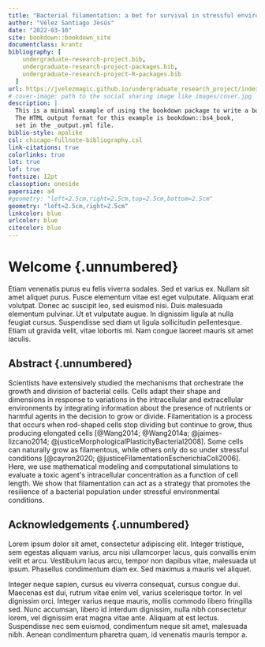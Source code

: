 ```yaml
---
title: "Bacterial filamentation: a bet for survival in stressful environments"
author: "Vélez Santiago Jesús"
date: "2022-03-10"
site: bookdown::bookdown_site
documentclass: krantz
bibliography: [
    undergraduate-research-project.bib,
    undergraduate-research-project-packages.bib,
    undergraduate-research-project-R-packages.bib
  ]
url: https://jvelezmagic.github.io/undergraduate_research_project/index.html
# cover-image: path to the social sharing image like images/cover.jpg
description: |
  This is a minimal example of using the bookdown package to write a book.
  The HTML output format for this example is bookdown::bs4_book,
  set in the _output.yml file.
biblio-style: apalike
csl: chicago-fullnote-bibliography.csl
link-citations: true
colorlinks: true
lot: true
lof: true
fontsize: 12pt
classoption: oneside
papersize: a4
#geometry: "left=2.5cm,right=2.5cm,top=2.5cm,bottom=2.5cm"
geometry: "left=2.5cm,right=2.5cm"
linkcolor: blue
urlcolor: blue
citecolor: blue
---
```


# Welcome {.unnumbered}


Etiam venenatis purus eu felis viverra sodales. Sed et varius ex. Nullam
sit amet aliquet purus. Fusce elementum vitae est eget vulputate.
Aliquam erat volutpat. Donec ac suscipit leo, sed euismod nisi. Duis
malesuada elementum pulvinar. Ut et vulputate augue. In dignissim ligula
at nulla feugiat cursus. Suspendisse sed diam ut ligula sollicitudin
pellentesque. Etiam ut gravida velit, vitae lobortis mi. Nam congue
laoreet mauris sit amet iaculis.


## Abstract {.unnumbered}

Scientists have extensively studied the mechanisms that orchestrate the
growth and division of bacterial cells. Cells adapt their shape and
dimensions in response to variations in the intracellular and
extracellular environments by integrating information about the presence
of nutrients or harmful agents in the decision to grow or divide.
Filamentation is a process that occurs when rod-shaped cells stop
dividing but continue to grow, thus producing elongated cells
[@Wang2014; @Wang2014a; @jaimes-lizcano2014;
@justiceMorphologicalPlasticityBacterial2008]. Some cells can naturally
grow as filamentous, while others only do so under stressful conditions
[@cayron2020; @justiceFilamentationEscherichiaColi2006]. Here, we use
mathematical modeling and computational simulations to evaluate a toxic
agent's intracellular concentration as a function of cell length. We
show that filamentation can act as a strategy that promotes the
resilience of a bacterial population under stressful environmental
conditions.


## Acknowledgements {.unnumbered}

Lorem ipsum dolor sit amet, consectetur adipiscing elit. Integer
tristique, sem egestas aliquam varius, arcu nisi ullamcorper lacus, quis
convallis enim velit et arcu. Vestibulum lacus arcu, tempor non dapibus
vitae, malesuada ut ipsum. Phasellus condimentum diam ex. Sed maximus a
mauris vel aliquet.

Integer neque sapien, cursus eu viverra consequat, cursus congue dui.
Maecenas est dui, rutrum vitae enim vel, varius scelerisque tortor. In
vel dignissim orci. Integer varius neque mauris, mollis commodo libero
fringilla sed. Nunc accumsan, libero id interdum dignissim, nulla nibh
consectetur lorem, vel dignissim erat magna vitae ante. Aliquam at est
lectus. Suspendisse nec sem euismod, condimentum neque sit amet,
malesuada nibh. Aenean condimentum pharetra quam, id venenatis mauris
tempor a.
